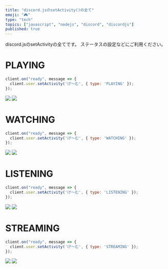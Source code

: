 ```yaml
---
title: "discord.jsのsetActivity()の全て"
emoji: "🎮"
type: "tech"
topics: ["javascript", "nodejs", "discord", "discordjs"]
published: true
---
```


discord.jsのsetActivityの全てです。
ステータスの設定などにご利用ください。

# PLAYING
```js
client.on("ready", message => {
  client.user.setActivity('げ〜む', { type: 'PLAYING' });
});
```
![](https://storage.googleapis.com/zenn-user-upload/nro8zuedgryov74jomodbqpslffc)
![](https://storage.googleapis.com/zenn-user-upload/o0434zyb4uz4xvzad8rzhkkeqnof)
# WATCHING
```js
client.on("ready", message => {
  client.user.setActivity('げ〜む', { type: 'WATCHING' });
});
```
![](https://storage.googleapis.com/zenn-user-upload/rvwf4irbbgmgfdi6eqizdcfybeaa)
![](https://storage.googleapis.com/zenn-user-upload/5x7ov4ibjay5ccjds3gwe52p2lsx)
# LISTENING
```js
client.on("ready", message => {
  client.user.setActivity('げ〜む', { type: 'LISTENING' });
});
```
![](https://storage.googleapis.com/zenn-user-upload/edkg8ptzcon3hl1w06nj3b77vjvu)
![](https://storage.googleapis.com/zenn-user-upload/udcangejhv16mo6a0rsecisloljk)
# STREAMING
```js
client.on("ready", message => {
  client.user.setActivity('げ〜む', { type: 'STREAMING' });
});
```
![](https://storage.googleapis.com/zenn-user-upload/e0g8js0huczz3ip0hb9fl1fmjdyy)
![](https://storage.googleapis.com/zenn-user-upload/ha789hyji6ew9dy07g5hnh39u7h6)
